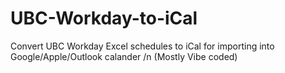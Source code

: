 # UBC-Workday-to-iCal
Convert UBC Workday Excel schedules to iCal for importing into Google/Apple/Outlook calander
/n (Mostly Vibe coded)
